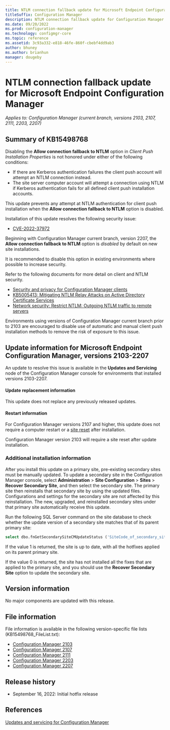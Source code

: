 ```yaml
---
title: NTLM connection fallback update for Microsoft Endpoint Configuration Manager
titleSuffix: Configuration Manager
description: NTLM connection fallback update for Configuration Manager
ms.date: 09/20/2022
ms.prod: configuration-manager
ms.technology: configmgr-core
ms.topic: reference
ms.assetid: 3c93a332-e818-46fe-860f-cbebf4dd9ab3
author: bhuney
ms.author: brianhun
manager: dougeby
---
```

# NTLM connection fallback update for Microsoft Endpoint Configuration Manager

*Applies to: Configuration Manager (current branch, versions 2103, 2107, 2111, 2203, 2207)*

## Summary of KB15498768
Disabling the **Allow connection fallback to NTLM** option in *Client Push Installation Properties* is not honored under either of the following conditions:
- If there are Kerberos authentication failures the client push account will attempt an NTLM connection instead.
- The site server computer account will attempt a connection using NTLM if Kerberos authentication fails for all defined client push installation accounts.

This update prevents any attempt at NTLM authentication for client push installation when the **Allow connection fallback to NTLM** option is disabled.

Installation of this update resolves the following security issue:
- [CVE-2022-37972](https://msrc.microsoft.com/update-guide/en-US/vulnerability/CVE-2022-37972)

Beginning with Configuration Manager current branch, version 2207, the **Allow connection fallback to NTLM** option is *disabled* by default on new site installations.

It is recommended to disable this option in existing environments where possible to increase security.

Refer to the following documents for more detail on client and NTLM security.
- [Security and privacy for Configuration Manager clients](https://docs.microsoft.com/mem/configmgr/core/clients/deploy/plan/security-and-privacy-for-clients#security-guidance-for-clients)
- [KB5005413: Mitigating NTLM Relay Attacks on Active Directory Certificate Services](https://support.microsoft.com/topic/kb5005413-mitigating-ntlm-relay-attacks-on-active-directory-certificate-services-ad-cs-3612b773-4043-4aa9-b23d-b87910cd3429)
- [Network security: Restrict NTLM: Outgoing NTLM traffic to remote servers](https://docs.microsoft.com/windows/security/threat-protection/security-policy-settings/network-security-restrict-ntlm-outgoing-ntlm-traffic-to-remote-servers)

Environments using versions of Configuration Manager current branch prior to 2103 are encouraged to disable use of automatic and manual client push installation methods to remove the risk of exposure to this issue.
 
## Update information for Microsoft Endpoint Configuration Manager, versions 2103-2207
An update to resolve this issue is available in the **Updates and Servicing** node of the Configuration Manager console for environments that installed versions 2103-2207. 

#### Update replacement information
This update does not replace any previously released updates.

#### Restart information
For Configuration Manager versions 2107 and higher, this update does not require a computer restart or a [site reset](../../core/servers/manage/modify-your-infrastructure.md#bkmk_reset) after installation.

Configuration Manager version 2103 will require a site reset after update installation.

### Additional installation information
After you install this update on a primary site, pre-existing secondary sites must be manually updated. To update a secondary site in the Configuration Manager console, select **Administration** > **Site Configuration** > **Sites** >  **Recover Secondary Site**, and then select the secondary site. The primary site then reinstalls that secondary site by using the updated files. Configurations and settings for the secondary site are not affected by this reinstallation. The new, upgraded, and reinstalled secondary sites under that primary site automatically receive this update.

Run the following SQL Server command on the site database to check whether the update version of a secondary site matches that of its parent primary site:
   ```sql
   select dbo.fnGetSecondarySiteCMUpdateStatus ('SiteCode_of_secondary_site')
   ```
If the value 1 is returned, the site is up to date, with all the hotfixes applied on its parent primary site.

If the value 0 is returned, the site has not installed all the fixes that are applied to the primary site, and you should use the **Recover Secondary Site** option to update the secondary site.

## Version information
No major components are updated with this release.

## File information
File information is available in the following version-specific file lists (KB15498768_FileList.txt):
- [Configuration Manager 2103](https://aka.ms/KB15498768_2103_FileList)
- [Configuration Manager 2107](https://aka.ms/KB15498768_2107_FileList)
- [Configuration Manager 2111](https://aka.ms/KB15498768_2111_FileList)
- [Configuration Manager 2203](https://aka.ms/KB15498768_2203_FileList)
- [Configuration Manager 2207](https://aka.ms/KB15498768_2207_FileList)

## Release history
- September 16, 2022: Initial hotfix release

## References
[Updates and servicing for Configuration Manager](../../core/servers/manage/updates.md)